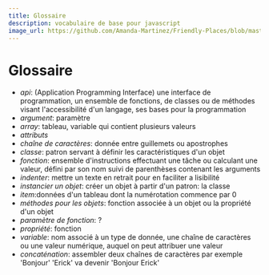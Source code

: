 ```yaml
---
title: Glossaire 
description: vocabulaire de base pour javascript
image_url: https://github.com/Amanda-Martinez/Friendly-Places/blob/master/fiches/img/glossaire.jpg?raw=true
---
```

# Glossaire

* *api*: (Application Programming Interface) une interface de programmation, un ensemble de fonctions, de classes ou de méthodes visant l'accessibilité d'un langage, ses bases pour la programmation
* *argument*: paramètre
* *array*: tableau, variable qui contient plusieurs valeurs
* *attributs* 
* *chaîne de caractères*: donnée entre guillemets ou apostrophes
* *classe*: patron servant à définir les caractéristiques d'un objet
* *fonction*: ensemble d'instructions effectuant une tâche ou calculant une valeur, défini par son nom suivi de parenthèses contenant les arguments
* *indenter*: mettre un texte en retrait pour en faciliter a lisibilité
* *instancier un objet*: créer un objet à partir d'un patron: la classe
* *item*:données d'un tableau dont la numérotation commence par 0
* *méthodes pour les objets*: fonction associée à un objet ou la propriété d'un objet
* *paramètre de fonction*: ?
* *propriété*: fonction 
* *variable*: nom associé à un type de donnée, une chaîne de caractères ou une valeur numérique, auquel on peut attribuer une valeur
* *concaténation*: assembler deux chaînes de caractères par exemple 'Bonjour' 'Erick' va devenir 'Bonjour Erick'





